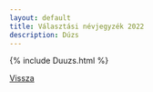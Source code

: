 ```yaml
---
layout: default
title: Választási névjegyzék 2022
description: Dúzs
---
```


{% include Duuzs.html %}

[Vissza](./)